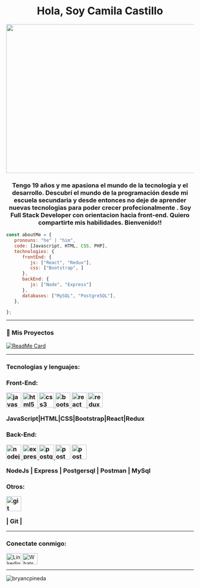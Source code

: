 <h1 align="center">Hola, Soy Camila Castillo</h1>

<img src="./img/Cod_Portada.gif" width="1500" height="400">

<h3 align="center">Tengo 19 años y me apasiona el mundo de la tecnologia y el desarrollo. Descubrí el mundo de la programación desde mi escuela secundaria y desde entonces no deje de aprender nuevas tecnologias para poder crecer profecionalmente . Soy Full Stack Developer con orientacion hacia front-end. Quiero compartirte mis habilidades. Bienvenido!!</h3>

```javascript
const aboutMe = {
   pronouns: "he" | "him",
   code: [Javascript, HTML, CSS, PHP],
   technologies: {
      frontEnd: {
         js: ["React", "Redux"],
         css: ["Bootstrap", ]
      },
      backEnd: {
         js: ["Node", "Express"]
      },
      databases: ["MySQL", "PostgreSQL"],
   },

};
```

---
### 👀 Mis Proyectos
[![ReadMe Card](https://github-readme-stats.vercel.app/api/pin/?username=CastilloCamila&repo=PI-Countries&theme=radical "AData-Structure-and-Algorithms")](https://github.com/Quananhle/Data-Structure-and-Algorithms)

 ---

<h3 align="left">Tecnologias y lenguajes:</h3>
<h3> Front-End:
<p align="left">  <a href="https://developer.mozilla.org/en-US/docs/Web/JavaScript" target="_blank"> <img src="https://upload.wikimedia.org/wikipedia/commons/thumb/9/99/Unofficial_JavaScript_logo_2.svg/1024px-Unofficial_JavaScript_logo_2.svg.png" alt="javascript" width="40" height="40"/></a>  
<a href="https://www.w3.org/html/" target="_blank"><img src="https://upload.wikimedia.org/wikipedia/commons/thumb/3/38/HTML5_Badge.svg/600px-HTML5_Badge.svg.png" alt="html5" width="40" height="40"/> </a>
<a href="https://www.w3schools.com/css/" target="_blank"> <img src="https://cdn4.iconfinder.com/data/icons/social-media-logos-6/512/121-css3-512.png" alt="css3" width="40" height="40"/> </a> 
<a href="https://getbootstrap.com" target="_blank"> <img src="https://upload.wikimedia.org/wikipedia/commons/thumb/b/b2/Bootstrap_logo.svg/1024px-Bootstrap_logo.svg.png" alt="bootstrap" width="40" height="40"/> </a> 
<a href="https://reactjs.org/" target="_blank"> <img src="https://seeklogo.com/images/R/react-logo-7B3CE81517-seeklogo.com.png" alt="react" width="40" height="40"/> </a> 
<a href="https://redux.js.org" target="_blank"> <img src="https://seeklogo.com/images/R/redux-logo-9CA6836C12-seeklogo.com.png" alt="redux" width="40" height="40"/> </a> </p> 
<p>JavaScript|HTML|CSS|Bootstrap|React|Redux</p>
<h3>Back-End:
<p>
<a href="https://nodejs.org" target="_blank"> <img src="https://cdn.pixabay.com/photo/2015/04/23/17/41/node-js-736399_960_720.png" alt="nodejs" height="40"/> </a>
<a href="https://expressjs.com" target="_blank"> <img src="https://i.cloudup.com/zfY6lL7eFa-3000x3000.png" alt="express" height="40"/> </a> 
<a href="https://www.postgresql.org" target="_blank"> <img src="https://upload.wikimedia.org/wikipedia/commons/thumb/2/29/Postgresql_elephant.svg/1200px-Postgresql_elephant.svg.png" alt="postgresql" width="40" height="40"/> </a> 
<a href="https://postman.com" target="_blank"> <img src="https://www.vectorlogo.zone/logos/getpostman/getpostman-icon.svg" alt="postman" width="40" height="40"/></a> 
<a href="https://www.mysql.com/" target="_blank"> <img src="https://cdn.worldvectorlogo.com/logos/mysql-6.svg" alt="postman" width="40" height="40"/></a> 
</p>
<p> NodeJs | Express | Postgersql | Postman | MySql </p>
<h3>Otros:
<p>
<a href="https://git-scm.com/" target="_blank"> <img src="https://www.vectorlogo.zone/logos/git-scm/git-scm-icon.svg" alt="git" width="40" height="40"/></a> 
</p>
<p>| Git |  </p>

---

<h3 align="left">Conectate conmigo:</h3>
<p align="left">
<a href="https://www.linkedin.com/in/camilacastillo-fullstack-developer/" target="_blank"><img align="center" src="https://cdn.jsdelivr.net/npm/simple-icons@3.0.1/icons/linkedin.svg" alt="Linkedin" height="30" width="40" /></a>
<a href="https://wa.me/+542995324123" target="_blank"><img align="center" src="https://cdn.jsdelivr.net/npm/simple-icons@3.0.1/icons/whatsapp.svg" alt="WhatsApp" height="30" width="40" /></a>
</p>

 ---
<p><img align="left" src="https://github-readme-stats.vercel.app/api/top-langs?username=castillocamila&show_icons=true&theme=dark&locale=en&layout=compact" alt="bryancpineda" /></p>







